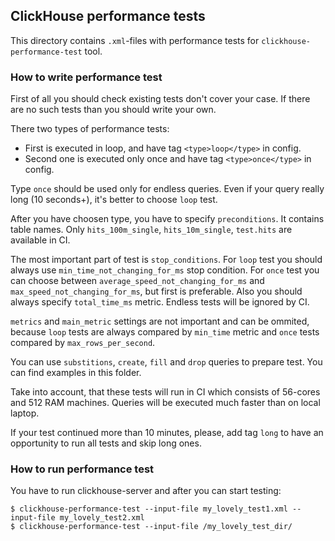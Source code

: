 ## ClickHouse performance tests

This directory contains `.xml`-files with performance tests for `clickhouse-performance-test` tool.

### How to write performance test

First of all you should check existing tests don't cover your case. If there are no such tests than you should write your own.

There two types of performance tests:
* First is executed in loop, and have tag `<type>loop</type>` in config.
* Second one is executed only once and have tag `<type>once</type>` in config.

Type `once` should be used only for endless queries. Even if your query really long (10 seconds+), it's better to choose `loop` test.

After you have choosen type, you have to specify `preconditions`. It contains table names. Only `hits_100m_single`, `hits_10m_single`, `test.hits` are available in CI.

The most important part of test is `stop_conditions`. For `loop` test you should always use `min_time_not_changing_for_ms` stop condition. For `once` test you can choose between `average_speed_not_changing_for_ms` and `max_speed_not_changing_for_ms`, but first is preferable. Also you should always specify `total_time_ms` metric. Endless tests will be ignored by CI.

`metrics` and `main_metric` settings are not important and can be ommited, because `loop` tests are always compared by `min_time` metric and `once` tests compared by `max_rows_per_second`.

You can use `substitions`, `create`, `fill` and `drop` queries to prepare test. You can find examples in this folder.

Take into account, that these tests will run in CI which consists of 56-cores and 512 RAM machines. Queries will be executed much faster than on local laptop.

If your test continued more than 10 minutes, please, add tag `long` to have an opportunity to run all tests and skip long ones.

### How to run performance test

You have to run clickhouse-server and after you can start testing:

```
$ clickhouse-performance-test --input-file my_lovely_test1.xml --input-file my_lovely_test2.xml
$ clickhouse-performance-test --input-file /my_lovely_test_dir/
```
